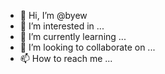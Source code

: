 - 👋 Hi, I’m @byew
- 👀 I’m interested in ...
- 🌱 I’m currently learning ...
- 💞️ I’m looking to collaborate on ...
- 📫 How to reach me ...

<!---
byew/byew is a ✨ special ✨ repository because its `README.md` (this file) appears on your GitHub profile.
You can click the Preview link to take a look at your changes.
--->

